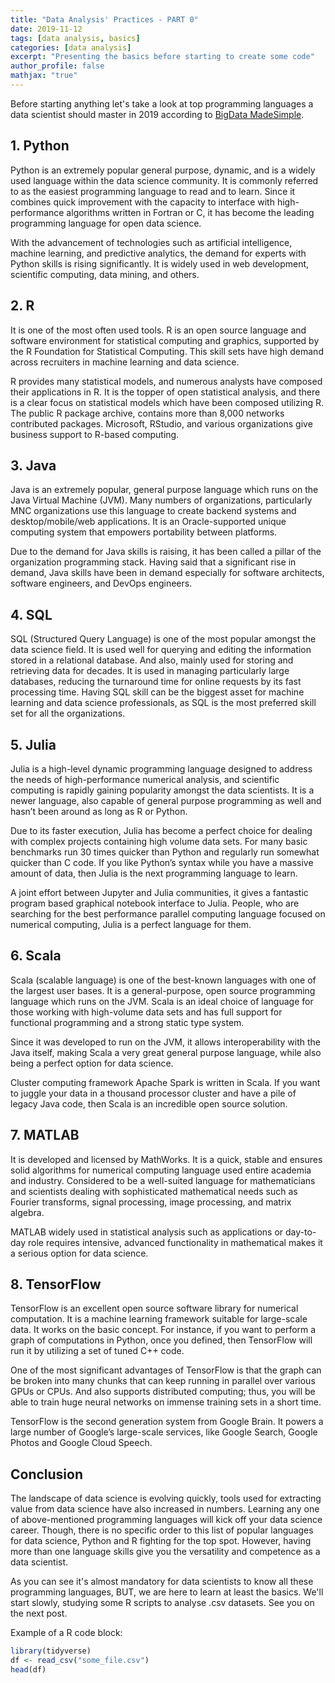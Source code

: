```yaml
---
title: "Data Analysis' Practices - PART 0"
date: 2019-11-12
tags: [data analysis, basics]
categories: [data analysis]
excerpt: "Presenting the basics before starting to create some code"
author_profile: false
mathjax: "true"
---
```


Before starting anything let's take a look at top programming languages a data scientist should master in 2019 according to [BigData MadeSimple](https://bigdata-madesimple.com/top-8-programming-languages-every-data-scientist-should-master-in-2019/).

## 1. Python
Python is an extremely popular general purpose, dynamic, and is a widely used language within the data science community. It is commonly referred to as the easiest programming language to read and to learn. Since it combines quick improvement with the capacity to interface with high-performance algorithms written in Fortran or C, it has become the leading programming language for open data science.

With the advancement of technologies such as artificial intelligence, machine learning, and predictive analytics, the demand for experts with Python skills is rising significantly. It is widely used in web development, scientific computing, data mining, and others.

## 2. R
It is one of the most often used tools. R is an open source language and software environment for statistical computing and graphics, supported by the R Foundation for Statistical Computing. This skill sets have high demand across recruiters in machine learning and data science.

R provides many statistical models, and numerous analysts have composed their applications in R.  It is the topper of open statistical analysis, and there is a clear focus on statistical models which have been composed utilizing R. The public R package archive, contains more than 8,000 networks contributed packages. Microsoft, RStudio, and various organizations give business support to R-based computing.

## 3. Java
Java is an extremely popular, general purpose language which runs on the Java Virtual Machine (JVM). Many numbers of organizations, particularly MNC organizations use this language to create backend systems and desktop/mobile/web applications. It is an Oracle-supported unique computing system that empowers portability between platforms.

Due to the demand for Java skills is raising, it has been called a pillar of the organization programming stack. Having said that a significant rise in demand, Java skills have been in demand especially for software architects, software engineers, and DevOps engineers.

## 4. SQL
SQL (Structured Query Language) is one of the most popular amongst the data science field. It is used well for querying and editing the information stored in a relational database. And also, mainly used for storing and retrieving data for decades. It is used in managing particularly large databases, reducing the turnaround time for online requests by its fast processing time. Having SQL skill can be the biggest asset for machine learning and data science professionals, as SQL is the most preferred skill set for all the organizations.

## 5. Julia
Julia is a high-level dynamic programming language designed to address the needs of high-performance numerical analysis, and scientific computing is rapidly gaining popularity amongst the data scientists. It is a newer language, also capable of general purpose programming as well and hasn’t been around as long as R or Python.

Due to its faster execution, Julia has become a perfect choice for dealing with complex projects containing high volume data sets. For many basic benchmarks run 30 times quicker than Python and regularly run somewhat quicker than C code. If you like Python’s syntax while you have a massive amount of data, then Julia is the next programming language to learn.

A joint effort between Jupyter and Julia communities, it gives a fantastic program based graphical notebook interface to Julia. People, who are searching for the best performance parallel computing language focused on numerical computing, Julia is a perfect language for them.

## 6. Scala
Scala (scalable language) is one of the best-known languages with one of the largest user bases. It is a general-purpose, open source programming language which runs on the JVM. Scala is an ideal choice of language for those working with high-volume data sets and has full support for functional programming and a strong static type system.

Since it was developed to run on the JVM, it allows interoperability with the Java itself, making Scala a very great general purpose language, while also being a perfect option for data science.

Cluster computing framework Apache Spark is written in Scala. If you want to juggle your data in a thousand processor cluster and have a pile of legacy Java code, then Scala is an incredible open source solution.

## 7. MATLAB
It is developed and licensed by MathWorks. It is a quick, stable and ensures solid algorithms for numerical computing language used entire academia and industry. Considered to be a well-suited language for mathematicians and scientists dealing with sophisticated mathematical needs such as Fourier transforms, signal processing, image processing, and matrix algebra.

MATLAB widely used in statistical analysis such as applications or day-to-day role requires intensive, advanced functionality in mathematical makes it a serious option for data science.

## 8. TensorFlow
TensorFlow is an excellent open source software library for numerical computation. It is a machine learning framework suitable for large-scale data. It works on the basic concept. For instance, if you want to perform a graph of computations in Python, once you defined, then TensorFlow will run it by utilizing a set of tuned C++ code.

One of the most significant advantages of TensorFlow is that the graph can be broken into many chunks that can keep running in parallel over various GPUs or CPUs. And also supports distributed computing; thus, you will be able to train huge neural networks on immense training sets in a short time.

TensorFlow is the second generation system from Google Brain.  It powers a large number of Google’s large-scale services, like Google Search, Google Photos and Google Cloud Speech.

## Conclusion
The landscape of data science is evolving quickly, tools used for extracting value from data science have also increased in numbers. Learning any one of above-mentioned programming languages will kick off your data science career. Though, there is no specific order to this list of popular languages for data science, Python and R fighting for the top spot. However, having more than one language skills give you the versatility and competence as a data scientist.

As you can see it's almost mandatory for data scientists to know all these programming languages, BUT, we are here to learn at least the basics. We'll start slowly, studying some R scripts to analyse .csv datasets.
See you on the next post.


Example of a R code block:
```r
library(tidyverse)
df <- read_csv("some_file.csv")
head(df)
```
